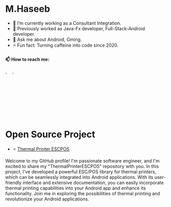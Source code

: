 # M.Haseeb

  - 🔭 I’m currently working as a Consultant Integration.
  - 🌱 Previously worked as Java-Fx developer, Full-Stack-Android developer.
  - 💬 Ask me about Android, Gming.
  - ⚡ Fun fact: Turning caffeine into code since 2020.
  
  
  #### 📫 How to reach me:
  [<img src="https://img.icons8.com/color/48/000000/linkedin.png" width="3.5%"/>](https://www.linkedin.com/in/muhammad-haseeb-262b47151/)
  <a href="mailto:emhaseeb65@gmail.com"> <img src="https://img.icons8.com/fluent/48/000000/gmail.png" width="3.5%"/> </a>

  # Open Source Project

- ⭐ [Thermal Printer ESCPOS](https://github.com/EmHaseeb/ThermalPrinterESCPOS "Thermal Printer ESCPOS")

Welcome to my GitHub profile! I'm passionate software engineer, and I'm excited to share my "ThermalPrinterESCPOS" repository with you. In this project, I've developed a powerful ESC/POS library for thermal printers, which can be seamlessly integrated into Android applications. With its user-friendly interface and extensive documentation, you can easily incorporate thermal printing capabilities into your Android app and enhance its functionality. Join me in exploring the possibilities of thermal printing and revolutionize your Android applications.





